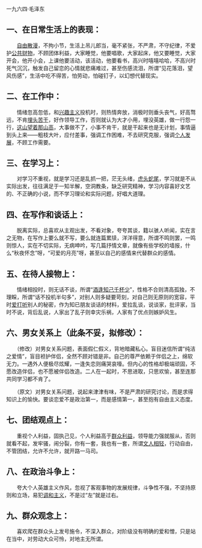

一九六四·毛泽东  

## **一、在日常生活上的表现：**  

　　[自由散漫](https://www.zhihu.com/search?q=%E8%87%AA%E7%94%B1%E6%95%A3%E6%BC%AB&search_source=Entity&hybrid_search_source=Entity&hybrid_search_extra=%7B%22sourceType%22%3A%22answer%22%2C%22sourceId%22%3A158742737%7D)，不拘小节，生活上吊儿郎当，毫不紧张，不严肃，不守纪律，不爱护[公共财物](https://www.zhihu.com/search?q=%E5%85%AC%E5%85%B1%E8%B4%A2%E7%89%A9&search_source=Entity&hybrid_search_source=Entity&hybrid_search_extra=%7B%22sourceType%22%3A%22answer%22%2C%22sourceId%22%3A158742737%7D)，不顾团体利益，大家睡觉，他要唱歌，大家起床，他又要睡觉，大家开会，他开小会，上课他要活动，该活动，他要看书，高兴时嘻嘻哈哈，不高兴时死气沉沉，触发自己留恋的心情就悲痛难过，甚至伤感流泪，所谓“见花落泪，望风伤感”，生活中吃不得苦，怕劳动，怕碰钉子，以幻想代替现实。  

## 二、在工作中：  

　　情绪忽高忽低，和[兴趣主义](https://www.zhihu.com/search?q=%E5%85%B4%E8%B6%A3%E4%B8%BB%E4%B9%89&search_source=Entity&hybrid_search_source=Entity&hybrid_search_extra=%7B%22sourceType%22%3A%22answer%22%2C%22sourceId%22%3A158742737%7D)投机时，则热情奔放，消极时则垂头丧气，好高骛远，不肯[埋头苦干](https://www.zhihu.com/search?q=%E5%9F%8B%E5%A4%B4%E8%8B%A6%E5%B9%B2&search_source=Entity&hybrid_search_source=Entity&hybrid_search_extra=%7B%22sourceType%22%3A%22answer%22%2C%22sourceId%22%3A158742737%7D)，好作领导工作，否则就认为大才小用，埋没英雄，做一行怨一行，[这山望着那山高](https://www.zhihu.com/search?q=%E8%BF%99%E5%B1%B1%E6%9C%9B%E7%9D%80%E9%82%A3%E5%B1%B1%E9%AB%98&search_source=Entity&hybrid_search_source=Entity&hybrid_search_extra=%7B%22sourceType%22%3A%22answer%22%2C%22sourceId%22%3A158742737%7D)，大事做不了，小事不肯干，就是干起来也是无计划，事情逼到头上来——粗枝大叶，应付差事，强调工作困难，不去研究克服，强调[个人发展](https://www.zhihu.com/search?q=%E4%B8%AA%E4%BA%BA%E5%8F%91%E5%B1%95&search_source=Entity&hybrid_search_source=Entity&hybrid_search_extra=%7B%22sourceType%22%3A%22answer%22%2C%22sourceId%22%3A158742737%7D)，不顾工作需要。  

## 三、在学习上：  

　　对学习不重视，就是学习还是乱抓一把，茫无头绪，[虎头蛇尾](https://www.zhihu.com/search?q=%E8%99%8E%E5%A4%B4%E8%9B%87%E5%B0%BE&search_source=Entity&hybrid_search_source=Entity&hybrid_search_extra=%7B%22sourceType%22%3A%22answer%22%2C%22sourceId%22%3A158742737%7D)，学习就是不从实际出发，往往满足于一知半解，空洞教条，缺乏研究精神，学习内容喜好文艺的、不正确的小说，而不学习理论和实际问题，好唱大道理。  

## 四、在写作和谈话上：  

　　脱离实际，总喜欢从主观出发，不看对象，夸夸其谈，籍以骇人听闻，实在言之无物，在写作上要么就不写，要么就连篇累牍，洋洋得意，所谓不鸣则罢，一鸣则惊人，实在不切实际，无病呻吟，写几篇抒情文章，就像有些学校的墙报，什么“秋夜怀念”呀，“可爱的月亮”呀，甚至以自己的感情来代替群众的感情。  

## 五、在待人接物上：  

　　情绪相投时，则无话不谈，所谓“[酒逢知己千杯少](https://www.zhihu.com/search?q=%E9%85%92%E9%80%A2%E7%9F%A5%E5%B7%B1%E5%8D%83%E6%9D%AF%E5%B0%91&search_source=Entity&hybrid_search_source=Entity&hybrid_search_extra=%7B%22sourceType%22%3A%22answer%22%2C%22sourceId%22%3A158742737%7D)”，性格不合则清高孤独，不理睬，所谓“话不投机半句多”，对别人则多疑要苛刻，对自己则无原则的宽容，平时[爱打听](https://www.zhihu.com/search?q=%E7%88%B1%E6%89%93%E5%90%AC&search_source=Entity&hybrid_search_source=Entity&hybrid_search_extra=%7B%22sourceType%22%3A%22answer%22%2C%22sourceId%22%3A158742737%7D)别人的秘密，作为知已朋友谈话的材料，爱拉乱谈，说谈家，批评家，当时不说，背后乱说，人家出了乱子则幸灾乐祸，人家有了优点则嫉妒风生。  

## 六、男女关系上（此条不妥，拟修改）：  

　　（修改）对男女关系问题，表面假仁假义，背地暗藏私心。盲目迷信所谓“纯洁之爱情”，盲目袒护伴侣，全然不顾对错是非。自己的尊严依赖于伴侣之上，绵软无力。一遇外人便极尽炫耀，一逢失恋则痛哭哀嚎。但内心的性格却极端顽固，不愿改造伴侣，也不愿被伴侣改造。二人在一起时，不思进取，只思欢愉，甚至连那共同学习都不肯了。

　　（原文）对男女关系问题，说起来津津有味，不是严肃的研究讨论，而是求得知识上的愉快。要谈恋爱不是政治第一，而是感情第一，甚至抱有自由主义态度。  

## 七、团结观点上：  

　　重视个人利益，固执己见，个人利益高于[群众利益](https://www.zhihu.com/search?q=%E7%BE%A4%E4%BC%97%E5%88%A9%E7%9B%8A&search_source=Entity&hybrid_search_source=Entity&hybrid_search_extra=%7B%22sourceType%22%3A%22answer%22%2C%22sourceId%22%3A158742737%7D)，领导能力强就服从，否则就看不起，发牢骚，闹分裂，你有一套，我也有一套，所谓[文人相轻](https://www.zhihu.com/search?q=%E6%96%87%E4%BA%BA%E7%9B%B8%E8%BD%BB&search_source=Entity&hybrid_search_source=Entity&hybrid_search_extra=%7B%22sourceType%22%3A%22answer%22%2C%22sourceId%22%3A158742737%7D)，行动自由，不管团结，允许不允许，就开路一马司。  

## 八、在政治斗争上：  

　　夸大个人英雄主义作风，忽视了客观事物的发展规律，斗争性不强，不坚持原则和立场，易犯[调和主义](https://www.zhihu.com/search?q=%E8%B0%83%E5%92%8C%E4%B8%BB%E4%B9%89&search_source=Entity&hybrid_search_source=Entity&hybrid_search_extra=%7B%22sourceType%22%3A%22answer%22%2C%22sourceId%22%3A158742737%7D)，不是过“左”就是过右。  

## 九、群众观念上：  

　　喜欢爬在群众头上发号施令，不深入群众，对阶级没有明确的爱和憎，只是站在当中，对劳动大众可怜，对地主无所谓。
